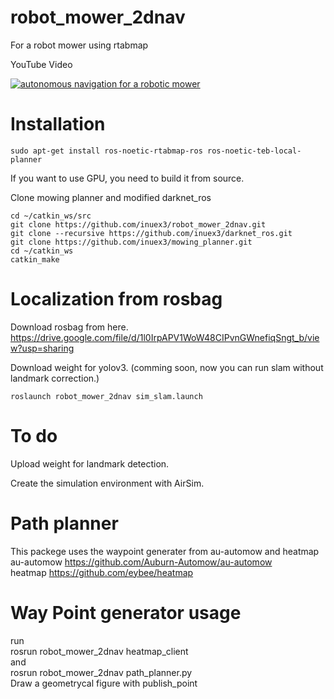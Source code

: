 # robot_mower_2dnav
For a robot mower using rtabmap

YouTube Video

[![autonomous navigation for a robotic mower](https://user-images.githubusercontent.com/40222376/189482705-b24ad36b-9d6c-43f3-aeac-aa685ccd58ce.jpg)](https://www.youtube.com/watch?v=h_7y-r1qzcE)



# Installation 

```
sudo apt-get install ros-noetic-rtabmap-ros ros-noetic-teb-local-planner
```
If you want to use GPU, you need to build it from source.


Clone mowing planner and modified darknet_ros   
```
cd ~/catkin_ws/src
git clone https://github.com/inuex3/robot_mower_2dnav.git
git clone --recursive https://github.com/inuex3/darknet_ros.git
git clone https://github.com/inuex3/mowing_planner.git
cd ~/catkin_ws
catkin_make
```

# Localization from rosbag
Download rosbag from here.
https://drive.google.com/file/d/1l0IrpAPV1WoW48CIPvnGWnefiqSngt_b/view?usp=sharing

Download weight for yolov3.
(comming soon, now you can run slam without landmark correction.)

```
roslaunch robot_mower_2dnav sim_slam.launch
```

# To do
Upload weight for landmark detection.

Create the simulation environment with AirSim.

# Path planner
This packege uses the waypoint generater from au-automow and heatmap  
au-automow https://github.com/Auburn-Automow/au-automow  
heatmap https://github.com/eybee/heatmap

# Way Point generator usage
run  
rosrun robot_mower_2dnav heatmap_client  
and  
rosrun robot_mower_2dnav path_planner.py  
Draw a geometrycal figure with publish_point
 

